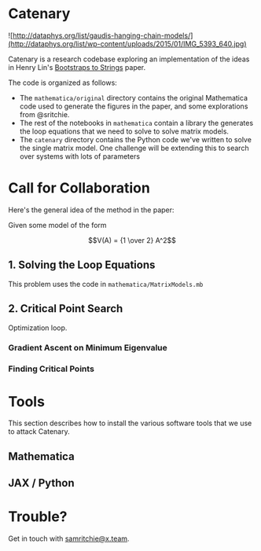 # Catenary

![http://dataphys.org/list/gaudis-hanging-chain-models/](http://dataphys.org/list/wp-content/uploads/2015/01/IMG_5393_640.jpg)

Catenary is a research codebase exploring an implementation of the ideas in
Henry Lin's [Bootstraps to Strings](https://arxiv.org/abs/2002.08387) paper.

The code is organized as follows:

- The `mathematica/original` directory contains the original Mathematica code
  used to generate the figures in the paper, and some explorations from
  @sritchie.
- The rest of the notebooks in `mathematica` contain a library the generates the
  loop equations that we need to solve to solve matrix models.
- The `catenary` directory contains the Python code we've written to solve the
  single matrix model. One challenge will be extending this to search over
  systems with lots of parameters

# Call for Collaboration

Here's the general idea of the method in the paper:

Given some model of the form

$$V(A) = {1 \over 2} A^2$$

## 1. Solving the Loop Equations

This problem uses the code in `mathematica/MatrixModels.mb`

## 2. Critical Point Search

Optimization loop.

### Gradient Ascent on Minimum Eigenvalue

### Finding Critical Points

# Tools

This section describes how to install the various software tools that we use to attack Catenary.

## Mathematica

## JAX / Python

# Trouble?

Get in touch with [samritchie@x.team](mailto:samritchie@x.team).
